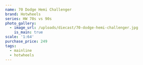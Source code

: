 ```yaml
---
name: 70 Dodge Hemi Challenger
brand: Hotwheels
series: HW 70s vs 90s
photo_gallery:
  - image_url: /uploads/diecast/70-dodge-hemi-challenger.jpg
    is_main: true
scale: '1:64'
purchase_price: 249
tags:
  - mainline
  - hotwheels
---
```


